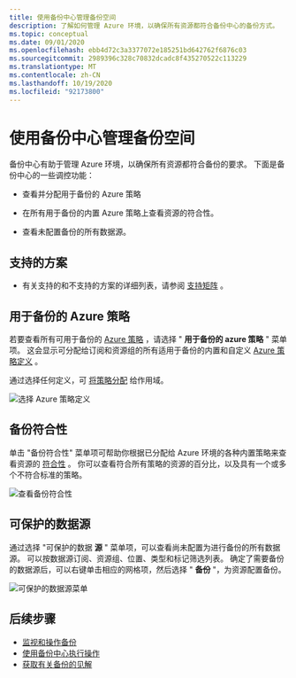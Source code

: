 ```yaml
---
title: 使用备份中心管理备份空间
description: 了解如何管理 Azure 环境，以确保所有资源都符合备份中心的备份方式。
ms.topic: conceptual
ms.date: 09/01/2020
ms.openlocfilehash: ebb4d72c3a3377072e185251bd642762f6876c03
ms.sourcegitcommit: 2989396c328c70832dcadc8f435270522c113229
ms.translationtype: MT
ms.contentlocale: zh-CN
ms.lasthandoff: 10/19/2020
ms.locfileid: "92173800"
---
```

# <a name="govern-your-backup-estate-using-backup-center"></a>使用备份中心管理备份空间

备份中心有助于管理 Azure 环境，以确保所有资源都符合备份的要求。 下面是备份中心的一些调控功能：

* 查看并分配用于备份的 Azure 策略

* 在所有用于备份的内置 Azure 策略上查看资源的符合性。

* 查看未配置备份的所有数据源。

## <a name="supported-scenarios"></a>支持的方案

* 有关支持的和不支持的方案的详细列表，请参阅 [支持矩阵](backup-center-support-matrix.md) 。

## <a name="azure-policies-for-backup"></a>用于备份的 Azure 策略

若要查看所有可用于备份的 [Azure 策略](../governance/policy/overview.md) ，请选择 " **用于备份的 azure 策略** " 菜单项。 这会显示可分配给订阅和资源组的所有适用于备份的内置和自定义 [Azure 策略定义](policy-reference.md) 。

通过选择任何定义，可 [将策略分配](../governance/policy/tutorials/create-and-manage.md#assign-a-policy) 给作用域。

![选择 Azure 策略定义](./media/backup-center-govern-environment/azure-policy-definitions.png)

## <a name="backup-compliance"></a>备份符合性

单击 "备份符合性" 菜单项可帮助你根据已分配给 Azure 环境的各种内置策略来查看资源的 [符合性](../governance/policy/how-to/get-compliance-data.md) 。 你可以查看符合所有策略的资源的百分比，以及具有一个或多个不符合标准的策略。

![查看备份符合性](./media/backup-center-govern-environment/azure-policy-compliance.png)

## <a name="protectable-datasources"></a>可保护的数据源

通过选择 "可保护的数据 **源** " 菜单项，可以查看尚未配置为进行备份的所有数据源。 可以按数据源订阅、资源组、位置、类型和标记筛选列表。 确定了需要备份的数据源后，可以右键单击相应的网格项，然后选择 " **备份** "，为资源配置备份。

![可保护的数据源菜单](./media/backup-center-govern-environment/protectable-datasources.png)

## <a name="next-steps"></a>后续步骤

* [监视和操作备份](backup-center-monitor-operate.md)
* [使用备份中心执行操作](backup-center-actions.md)
* [获取有关备份的见解](backup-center-obtain-insights.md)
